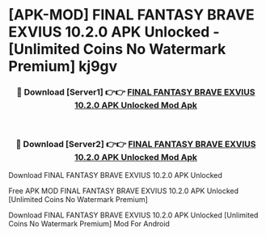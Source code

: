 # [APK-MOD] FINAL FANTASY BRAVE EXVIUS 10.2.0 APK Unlocked - [Unlimited Coins No Watermark Premium] kj9gv



<div align="center">
<h3>🔴 Download [Server1] 👉👉 <a href="https://momento.my/?title=FINAL_FANTASY_BRAVE_EXVIUS_10.2.0_APK_Unlocked">FINAL FANTASY BRAVE EXVIUS 10.2.0 APK Unlocked Mod Apk</a></h3><br>

<h3>🔴 Download [Server2] 👉👉 <a href="https://momento.my/?title=FINAL_FANTASY_BRAVE_EXVIUS_10.2.0_APK_Unlocked">FINAL FANTASY BRAVE EXVIUS 10.2.0 APK Unlocked Mod Apk</a></h3>
</div>



Download FINAL FANTASY BRAVE EXVIUS 10.2.0 APK Unlocked 

Free APK MOD FINAL FANTASY BRAVE EXVIUS 10.2.0 APK Unlocked [Unlimited Coins No Watermark Premium]

Download FINAL FANTASY BRAVE EXVIUS 10.2.0 APK Unlocked [Unlimited Coins No Watermark Premium] Mod For Android
